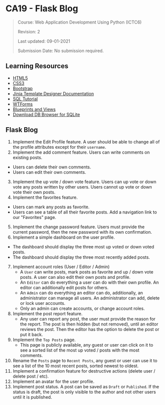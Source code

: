 # CA19 - Flask Blog

> Course: Web Application Development Using Python (ICTC6)
> 
> Revision: 2
> 
> Last updated: 09-01-2021
> 
> Submission Date: No submission required.

## Learning Resources

* [HTML5](https://www.w3schools.com/html/default.asp)
* [CSS3](https://www.w3schools.com/css/default.asp)
* [Bootstrap](https://getbootstrap.com/docs/5.0/getting-started/introduction/)
* [Jinja Template Designer Documentation](https://jinja.pocoo.org/docs/templates/#synopsis)
* [SQL Tutorial](https://www.w3schools.com/sql/)
* [WTForms](https://wtforms.readthedocs.io/en/2.3.x/)
* [Blueprints and Views](https://flask.palletsprojects.com/en/1.1.x/tutorial/views/)
* [Download DB Browser for SQLite](https://sqlitebrowser.org/)

## Flask Blog

1. Implement the Edit Profile feature. A user should be able to change all of the profile attributes except for their `username`.
2. Implement the add comment feature. Users can write comments on existing posts.
  * Users can delete their own comments.
  * Users can edit their own comments.
3. Implement the up vote / down vote feature. Users can up vote or down vote any posts written by other users. Users cannot up vote or down vote their own posts.
4. Implement the favorites feature.
  * Users can mark any posts as favorite.
  * Users can see a table of all their favorite posts. Add a navigation link to our "Favorites" page.
5. Implement the change password feature. Users must provide the current password, then the new password with its own confirmation.
6. Implement a simple dashboard on the user profile. 
  * The dashboard should display the three most up voted or down voted posts.
  * The dashboard should display the three most recently added posts.
7. Implement account roles (User / Editor / Admin)
   * A `User` can write posts, mark posts as favorite and up / down vote posts. A user can also edit their own posts and profile.
   * An `Editor` can do everything a user can do with their own profile. An editor can additionally edit posts for others.
   * An `Admin` can do everything an editor can do, additionally, an administrator can manage all users. An administrator can add, delete or lock user accounts.
   * Only an admin can create accounts, or change account roles.
8. Implement the post report feature.
    * Any user can report any post, the user must provide the reason for the report. The post is then hidden (but not removed), until an editor reviews the post. Then the editor has the option to delete the post or put it back.
9. Implement the `Top Posts` page.
    * This page is publicly available, any guest or user can click on it to see a sorted list of the most up voted / posts with the most comments.
10. Rename the `Posts` page to `Recent Posts`, any guest or user can use it to see a list of the 10 most recent posts, sorted newest to oldest.
11. Implement a confirmation feature for destructive actions (delete user / delete post / etc).
12. Implement an avatar for the user profile.
13. Implement post status. A post can be saved as `Draft` or `Published`. If the status is draft, the post is only visible to the author and not other users until it is published.